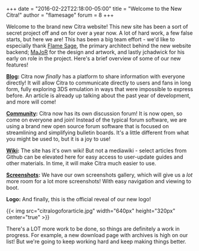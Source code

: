 +++
date = "2016-02-22T22:18:00-05:00"
title = "Welcome to the New Citra!"
author = "flamesage"
forum = 8
+++

Welcome to the brand new Citra website! This new site has been a sort of secret project off and on for over a year now. 
 A lot of hard work, a few false starts, but here we are! This has been a big team effort - we'd like to especially 
 thank [Flame Sage](https://community.citra-emu.org/users/flamesage/activity), the primary architect behind the new 
 website backend; [MaJoR](https://community.citra-emu.org/users/mayimilae/activity) for the design and artwork, and 
 lastly jchadwick for his early on role in the project. Here's a brief overview of some of our new features!

**[Blog](https://citra-emu.org):** Citra now *finally* has a platform to share information with everyone directly! It
 will allow Citra to communicate directly to users and fans in long form, fully exploring 3DS emulation in ways that 
 were impossible to express before. An article is already up talking about the past year of development, and more 
 will come!

**[Community](https://community.citra-emu.org/):** Citra now has its own discussion forum! It is now open, so come on
 everyone and join! Instead of the typical forum software, we are using a brand new open source forum software that 
 is focused on streamlining and simplifying bulletin boards. It's a little different from what you might be used to, 
 but it is a joy to use!

**[Wiki](https://citra-emu.org/wiki/Home):** The site has it's own wiki! But not a mediawiki - select articles from 
 Github can be elevated here for easy access to user-update guides and other materials. In time, it will make Citra 
 much easier to use.

**[Screenshots](https://citra-emu.org/screenshots):** We have our own screenshots gallery, which will give us a *lot* 
 more room for a lot more screenshots! With easy navigation and viewing to boot.

**Logo:** And finally, this is the official reveal of our new logo!

{{< img src="citralogoforarticle.jpg" width="640px" height="320px" center="true" >}}

There's a LOT more work to be done, so things are definitely a work in progress. For example, a new download page with 
 archives is high on our list! But we're going to keep working hard and keep making things better.
